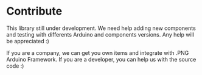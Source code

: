 # Contribute

This library still under development. We need help adding new components and testing with differents Arduino and components versions. 
Any help will be appreciated :)

If you are a company, we can get you own items and integrate with .PNG Arduino Framework. If you are a developer, you can help us with the source code :)